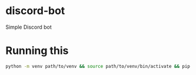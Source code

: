 # discord-bot
Simple Discord bot
# Running this
```sh
python -m venv path/to/venv && source path/to/venv/bin/activate && pip install discord.py requests && python Downloads/main.py
```
